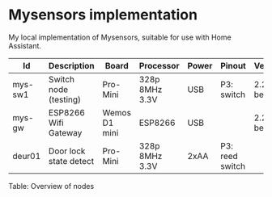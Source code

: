 # Mysensors implementation

My local implementation of Mysensors, suitable for use with Home Assistant.

| Id      | Description            | Board        | Processor      | Power | Pinout | Version
| --      | -----------            | -----        | ---------      | ----- | ------ | -------
| mys-sw1 | Switch node (testing)  | Pro-Mini     | 328p 8MHz 3.3V | USB   | P3: switch |2.2.0-beta
| mys-gw  | ESP8266 Wifi Gateway   | Wemos D1 mini | ESP8266       |  USB  | | 2.2.0-beta
| deur01  | Door lock state detect | Pro-Mini     | 328p 8MHz 3.3V | 2xAA  | P3: reed switch |

Table: Overview of nodes
